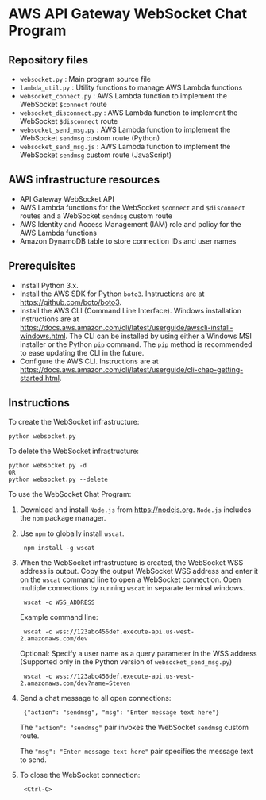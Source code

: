 # AWS API Gateway WebSocket Chat Program

## Repository files

* `websocket.py` : Main program source file
* `lambda_util.py` : Utility functions to manage AWS Lambda functions
* `websocket_connect.py` : AWS Lambda function to implement the WebSocket `$connect` route
* `websocket_disconnect.py` : AWS Lambda function to implement the WebSocket `$disconnect` route
* `websocket_send_msg.py` : AWS Lambda function to implement the WebSocket `sendmsg` custom route (Python)
* `websocket_send_msg.js` : AWS Lambda function to implement the WebSocket `sendmsg` custom route (JavaScript)

## AWS infrastructure resources

* API Gateway WebSocket API
* AWS Lambda functions for the WebSocket `$connect` and `$disconnect` routes and a WebSocket `sendmsg` custom route
* AWS Identity and Access Management (IAM) role and policy for the AWS Lambda functions
* Amazon DynamoDB table to store connection IDs and user names

## Prerequisites

* Install Python 3.x.
* Install the AWS SDK for Python `boto3`. Instructions are at https://github.com/boto/boto3.
* Install the AWS CLI (Command Line Interface). Windows installation instructions are at 
  https://docs.aws.amazon.com/cli/latest/userguide/awscli-install-windows.html. The CLI
  can be installed by using either a Windows MSI installer or the Python `pip` 
  command. The `pip` method is recommended to ease updating the CLI in the future.
* Configure the AWS CLI. Instructions are at 
  https://docs.aws.amazon.com/cli/latest/userguide/cli-chap-getting-started.html.

## Instructions

To create the WebSocket infrastructure:

    python websocket.py

To delete the WebSocket infrastructure:

    python websocket.py -d
    OR
    python websocket.py --delete

To use the WebSocket Chat Program:

1. Download and install `Node.js` from https://nodejs.org. `Node.js` includes the `npm` package manager.
2. Use `npm` to globally install `wscat`.

        npm install -g wscat

3. When the WebSocket infrastructure is created, the WebSocket WSS address is output.
   Copy the output WebSocket WSS address and enter it on the `wscat` command line to open
   a WebSocket connection. Open multiple connections by running `wscat` in separate
   terminal windows.
   
        wscat -c WSS_ADDRESS

   Example command line:
   
        wscat -c wss://123abc456def.execute-api.us-west-2.amazonaws.com/dev

   Optional: Specify a user name as a query parameter in the WSS address (Supported
   only in the Python version of `websocket_send_msg.py`)
   
        wscat -c wss://123abc456def.execute-api.us-west-2.amazonaws.com/dev?name=Steven

4. Send a chat message to all open connections:

        {"action": "sendmsg", "msg": "Enter message text here"}

   The `"action": "sendmsg"` pair invokes the WebSocket `sendmsg` custom route.
   
   The `"msg": "Enter message text here"` pair specifies the message text to send.

5. To close the WebSocket connection:

        <Ctrl-C>
